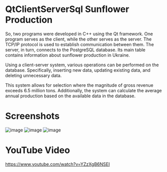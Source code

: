 # QtClientServerSql Sunflower Production
So, two programs were developed in C++ using the Qt framework. One program serves as the client, while the other serves as the server. The TCP/IP protocol is used to establish communication between them. The server, in turn, connects to the PostgreSQL database. Its main table contains information about sunflower production in Ukraine.

Using a client-server system, various operations can be performed on the database. Specifically, inserting new data, updating existing data, and deleting unnecessary data.

This system allows for selection where the magnitude of gross revenue exceeds 6.5 million tons.
Additionally, the system can calculate the average annual production based on the available data in the database.

# Screenshots
![image](https://github.com/Kropyva/QtClientServerSql_SunflowerProduction/assets/65035716/8695a196-ef4d-48f7-9d7f-b7721e070944)
![image](https://github.com/Kropyva/QtClientServerSql_SunflowerProduction/assets/65035716/ed6e2f9e-1690-40bb-8fb8-ff9af6d75e7e)
![image](https://github.com/Kropyva/QtClientServerSql_SunflowerProduction/assets/65035716/951f29a6-1da4-40d5-848d-697568f24db2)

# YouTube Video
https://www.youtube.com/watch?v=YZzXgB6NSEI
